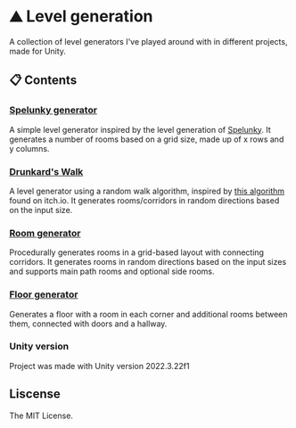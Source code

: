 # ⛰️ Level generation

A collection of level generators I've played around with in different projects, made for Unity.

## 📋 Contents

### [Spelunky generator](./Assets/Scripts/Spelunky)

A simple level generator inspired by the level generation of [Spelunky](https://spelunkyworld.com/original.html). It generates a number of rooms based on a grid size, made up of x rows and y columns.

### [Drunkard's Walk](./Assets/Scripts/DrunkardsWalk)

A level generator using a random walk algorithm, inspired by [this algorithm](https://poppants.itch.io/the-drunkard-walk) found on itch.io. It generates rooms/corridors in random directions based on the input size.

### [Room generator](./Assets/Scripts/RoomGenerator/)

Procedurally generates rooms in a grid-based layout with connecting corridors. It generates rooms in random directions based on the input sizes and supports main path rooms and optional side rooms.

### [Floor generator](./Assets/Scripts/FloorGenerator/)

Generates a floor with a room in each corner and additional rooms between them, connected with doors and a hallway.

### Unity version

Project was made with Unity version 2022.3.22f1

## Liscense

The MIT License.
